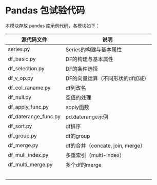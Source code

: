 # Pandas 包试验代码

本模块存放 pandas 库示例代码，各模块如下：



| 源代码文件           | 说明                             |
| -------------------- | -------------------------------- |
| series.py            | Series的构建与基本属性           |
| df_basic.py          | DF的构建与基本属性               |
| df_selection.py      | DF的条件选择                     |
| df_v_op.py           | DF的向量运算（不同形状的df加减） |
| df_col_raname.py     | df列改名                         |
| df_null.py           | 空值的处理                       |
| df_apply_func.py     | apply函数                        |
| df_daterange_func.py | pd.daterange示例                 |
| df_sort.py           | df排序                           |
| df_group.py          | df的group                        |
| df_merge.py          | df的合并（concate, join, merge） |
| df_muli_index.py     | 多重索引（multi-index）          |
| df_multi_merge.py    | 多个df的merge                     |
|                      |                                  |
|                      |                                  |
|                      |                                  |
|                      |                                  |
|                      |                                  |